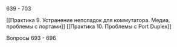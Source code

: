 639 - 703

[[Практика 9. Устранение неполадок для коммутатора. Медиа, проблемы с портами]]
[[Практика 10. Проблемы с Port Duplex]]

Вопросы 
693 - 696